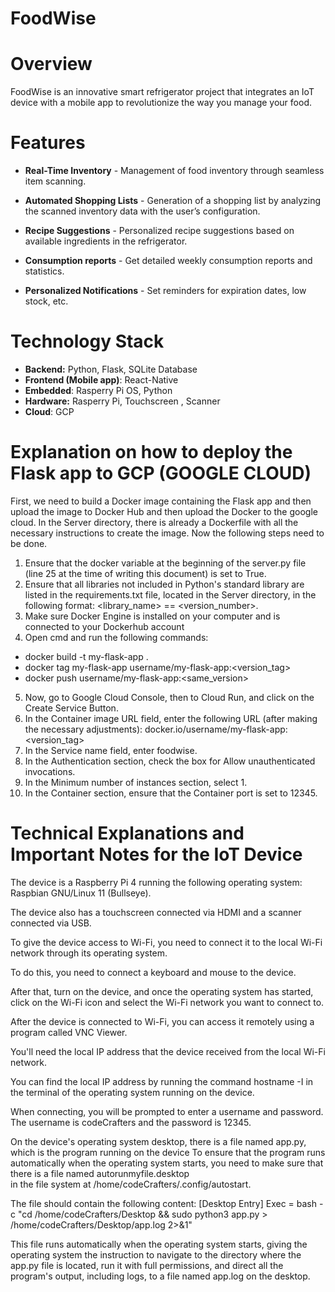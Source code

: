 # FoodWise


# Overview
FoodWise is an innovative smart refrigerator project that integrates an IoT device with a mobile app to revolutionize the way you manage your food.


# Features

* **Real-Time Inventory** - Management of food inventory through seamless item scanning.

* **Automated Shopping Lists** - Generation of a shopping list by analyzing the scanned inventory data with the user’s configuration.


* **Recipe Suggestions** - Personalized recipe suggestions based on available ingredients in the refrigerator.


* **Consumption reports** - Get detailed weekly consumption reports and statistics.


* **Personalized Notifications** - Set reminders for expiration dates, low stock, etc.


# Technology Stack
* **Backend:** Python, Flask, SQLite Database
* **Frontend (Mobile app)**: React-Native
* **Embedded**: Rasperry Pi OS, Python
* **Hardware:** Rasperry Pi, Touchscreen , Scanner
* **Cloud**: GCP

# Explanation on how to deploy the Flask app to GCP (GOOGLE CLOUD)
First, we need to build a Docker image containing the Flask app and then upload the image to Docker Hub and then upload the Docker to the google cloud.
In the Server directory, there is already a Dockerfile with all the necessary instructions to create the image.
Now the following steps need to be done.
1) Ensure that the docker variable at the beginning of the server.py file (line 25 at the time of writing this document) is set to True.
2) Ensure that all libraries not included in Python's standard library are listed in the requirements.txt file, located in the Server directory, in the following format: <library_name> == <version_number>.
3) Make sure Docker Engine is installed on your computer and is connected to your Dockerhub account
4) Open cmd and run the following commands:
  - docker build -t my-flask-app .
  - docker tag my-flask-app username/my-flask-app:<version_tag>
  - docker push username/my-flask-app:<same_version>
5) Now, go to Google Cloud Console, then to Cloud Run, and click on the Create Service Button.
6) In the Container image URL field, enter the following URL (after making the necessary adjustments):
docker.io/username/my-flask-app:<version_tag>
7) In the Service name field, enter foodwise.
8) In the Authentication section, check the box for Allow unauthenticated invocations.
9) In the Minimum number of instances section, select 1.
10) In the Container section, ensure that the Container port is set to 12345.


# Technical Explanations and Important Notes for the IoT Device
The device is a Raspberry Pi 4 running the following operating system: Raspbian GNU/Linux 11 (Bullseye).

The device also has a touchscreen connected via HDMI and a scanner connected via USB.

To give the device access to Wi-Fi, you need to connect it to the local Wi-Fi network through its operating system.

To do this, you need to connect a keyboard and mouse to the device.

After that, turn on the device, and once the operating system has started, click on the Wi-Fi icon and select the Wi-Fi network you want to connect to.

After the device is connected to Wi-Fi, you can access it remotely using a program called VNC Viewer.

You'll need the local IP address that the device received from the local Wi-Fi network.     

You can find the local IP address by running the command hostname -I in the terminal of the operating system running on the device.

When connecting, you will be prompted to enter a username and password. The username is codeCrafters and the password is 12345.

On the device's operating system desktop, 
there is a file named app.py, which is the program running on the device
To ensure that the program runs automatically when the operating system starts, you need to make sure that there is a file named autorunmyfile.desktop    
in the file system at /home/codeCrafters/.config/autostart.

The file should contain the following content:
[Desktop Entry]
Exec = bash -c "cd /home/codeCrafters/Desktop && sudo python3 app.py > /home/codeCrafters/Desktop/app.log 2>&1"

This file runs automatically when the operating system starts, 
giving the operating system the instruction to navigate to the directory where the app.py file is located, 
run it with full permissions, and direct all the program's output, including logs, to a file named app.log on the desktop.

